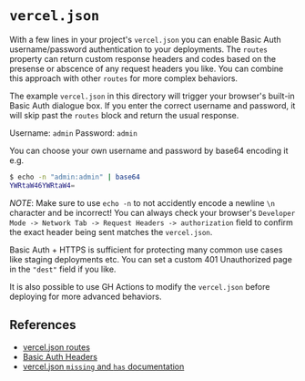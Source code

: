 `vercel.json`
===

With a few lines in your project's `vercel.json` you can enable Basic
Auth username/password authentication to your deployments. The `routes`
property can return custom response headers and codes based on the
presense or abscence of any request headers you like. You can combine
this approach with other `routes` for more complex behaviors.

The example `vercel.json` in this directory will trigger your browser's
built-in Basic Auth dialogue box. If you enter the correct username
and password, it will skip past the `routes` block and return the usual
response.

Username: `admin`
Password: `admin`

You can choose your own username and password by base64 encoding it e.g.

```bash
$ echo -n "admin:admin" | base64
YWRtaW46YWRtaW4=
```

*NOTE*: Make sure to use `echo -n` to not accidently encode a newline
`\n` character and be incorrect! You can always check your browser's
`Developer Mode -> Network Tab -> Request Headers -> authorization`
field to confirm the exact header being sent matches the `vercel.json`.

Basic Auth + HTTPS is sufficient for protecting many common use cases
like staging deployments etc. You can set a custom 401 Unauthorized page
in the `"dest"` field if you like.

It is also possible to use GH Actions to modify the `vercel.json` before
deploying for more advanced behaviors.

## References
* [vercel.json routes](https://vercel.com/docs/concepts/projects/project-configuration#routes)
* [Basic Auth Headers](https://developer.mozilla.org/en-US/docs/Web/HTTP/Headers/Authorization#basic)
* [vercel.json `missing` and `has` documentation](https://github.com/orgs/vercel/discussions/2920)
